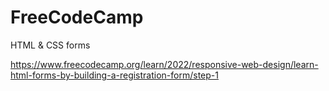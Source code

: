 # FreeCodeCamp
HTML &amp; CSS forms

https://www.freecodecamp.org/learn/2022/responsive-web-design/learn-html-forms-by-building-a-registration-form/step-1
